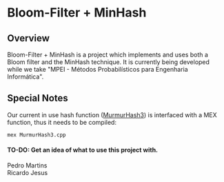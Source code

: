  Bloom-Filter + MinHash
========================

Overview
--------

Bloom-Filter + MinHash is a project which implements and uses both a Bloom filter and the MinHash technique. It is currently being developed while we take "MPEI - Métodos Probabilísticos para Engenharia Informática".

Special Notes
-------------

Our current in use hash function ([MurmurHash3](https://code.google.com/p/smhasher/wiki/MurmurHash3)) is interfaced with a MEX function, thus it needs to be compiled:

```mex MurmurHash3.cpp```

#### TO-DO: Get an idea of what to use this project with.

Pedro Martins  
Ricardo Jesus
